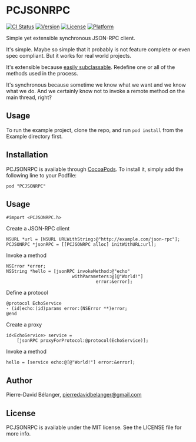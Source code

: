 # PCJSONRPC

[![CI Status](http://img.shields.io/travis/pierredavidbelanger/PCJSONRPC.svg?style=flat)](https://travis-ci.org/pierredavidbelanger/PCJSONRPC)
[![Version](https://img.shields.io/cocoapods/v/PCJSONRPC.svg?style=flat)](http://cocoadocs.org/docsets/PCJSONRPC)
[![License](https://img.shields.io/cocoapods/l/PCJSONRPC.svg?style=flat)](http://cocoadocs.org/docsets/PCJSONRPC)
[![Platform](https://img.shields.io/cocoapods/p/PCJSONRPC.svg?style=flat)](http://cocoadocs.org/docsets/PCJSONRPC)

Simple yet extensible synchronous JSON-RPC client.

It's simple. Maybe so simple that it probably is not feature complete or even spec compliant. But it works for real world projects.

It's extensible because [easily subclassable](https://github.com/pierredavidbelanger/PCJSONRPC/blob/master/Pod/Classes/PCJSONRPCSubclass.h). Redefine one or all of the methods used in the process.

It's synchronous because sometime we know what we want and we know what we do. And we certainly know not to invoke a remote method on the main thread, right?

## Usage

To run the example project, clone the repo, and run `pod install` from the Example directory first.

## Installation

PCJSONRPC is available through [CocoaPods](http://cocoapods.org). To install
it, simply add the following line to your Podfile:

    pod "PCJSONRPC"

## Usage

```objc
#import <PCJSONRPC.h>
```

Create a JSON-RPC client

```objc
NSURL *url = [NSURL URLWithString:@"http://example.com/json-rpc"];
PCJSONRPC *jsonRPC = [[PCJSONRPC alloc] initWithURL:url];
```

Invoke a method

```objc
NSError *error;
NSString *hello = [jsonRPC invokeMethod:@"echo"
                         withParameters:@[@"World!"]
                                  error:&error];
```

Define a protocol

```objc
@protocol EchoService
- (id)echo:(id)params error:(NSError **)error;
@end
```

Create a proxy

```objc
id<EchoService> service =
    [jsonRPC proxyForProtocol:@protocol(EchoService)];
```

Invoke a method

```objc
hello = [service echo:@[@"World!"] error:&error];
```

## Author

Pierre-David Bélanger, pierredavidbelanger@gmail.com

## License

PCJSONRPC is available under the MIT license. See the LICENSE file for more info.

